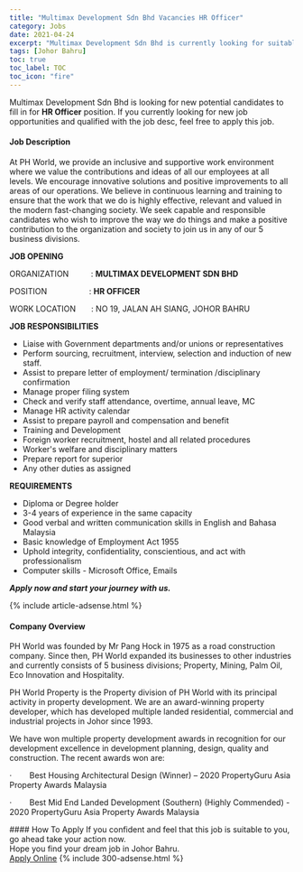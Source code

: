 ```yaml
---
title: "Multimax Development Sdn Bhd Vacancies HR Officer" 
category: Jobs 
date: 2021-04-24 
excerpt: "Multimax Development Sdn Bhd is currently looking for suitable person to fill in the HR Officer which based in Johor Bahru" 
tags: [Johor Bahru] 
toc: true 
toc_label: TOC 
toc_icon: "fire" 
--- 
```


<p>Multimax Development Sdn Bhd is looking for new potential candidates to fill in for <b>HR Officer</b> position. If you currently looking for new job opportunities and qualified with the job desc, feel free to apply this job.
</p><div><div><h4>Job Description</h4></div><div><div><span><div><p>At PH World, we provide an inclusive and supportive work environment where we value the contributions and ideas of all our employees at all levels. We encourage innovative solutions and positive improvements to all areas of our operations. We believe in continuous learning and training to ensure that the work that we do is highly effective, relevant and valued in the modern fast-changing society. We seek capable and responsible candidates who wish to improve the way we do things and make a positive contribution to the organization and society to join us in any of our 5 business divisions.</p><p><strong>JOB OPENING</strong></p><p>ORGANIZATION &#160;&#160;&#160;&#160;&#160;&#160;&#160;&#160;&#160;:&#160;<strong>MULTIMAX DEVELOPMENT SDN BHD</strong></p><p>POSITION&#160;&#160;&#160;&#160;&#160;&#160;&#160;&#160;&#160;&#160;&#160;&#160;&#160;&#160;&#160;&#160;&#160;&#160;&#160;:&#160;<strong>HR OFFICER</strong></p><p>WORK LOCATION&#160;&#160;&#160;&#160;&#160;&#160;&#160;:&#160;NO 19, JALAN AH SIANG, JOHOR BAHRU</p><p><strong>JOB RESPONSIBILITIES</strong></p><ul><li>Liaise with Government departments and/or unions or representatives</li><li>Perform sourcing, recruitment, interview, selection and induction of new staff.</li><li>Assist to prepare letter of employment/ termination /disciplinary confirmation</li><li>Manage proper filing system</li><li>Check and verify staff attendance, overtime, annual leave, MC</li><li>Manage HR activity calendar</li><li>Assist to prepare payroll and compensation and benefit</li><li>Training and Development</li><li>Foreign worker recruitment, hostel and all related procedures</li><li>Worker's welfare and disciplinary matters</li><li>Prepare report for superior</li><li>Any other duties as assigned</li></ul><p><strong>REQUIREMENTS</strong></p><ul><li>Diploma or Degree holder</li><li>3-4 years of experience in the same capacity</li><li>Good verbal and written communication skills in English and Bahasa Malaysia</li><li>Basic knowledge of Employment Act 1955</li><li>Uphold integrity, confidentiality, conscientious, and act with professionalism</li><li>Computer skills - Microsoft Office, Emails</li></ul><p><strong><em>Apply now and start your journey with us.</em></strong></p></div></span></div></div></div> 
{% include article-adsense.html %} 
<div><div><h4>Company Overview</h4></div><div><div><span><div><p>PH World was founded by Mr Pang Hock in 1975 as a road construction company. Since then, PH World expanded its businesses to other industries and currently consists of 5 business divisions; Property, Mining, Palm Oil, Eco Innovation and Hospitality.</p><p>PH World Property is the Property division of PH World with its principal activity in property development. We are an award-winning property developer, which has developed multiple landed residential, commercial and industrial projects in Johor since 1993.</p><p>We have won multiple property development awards in recognition for our development excellence in development planning, design, quality and construction. The recent awards won are:</p><p>&#183;&#160;&#160;&#160;&#160;&#160;&#160;&#160;&#160;Best Housing Architectural Design (Winner) &#8211; 2020 PropertyGuru Asia Property Awards Malaysia</p><p>&#183;&#160;&#160;&#160;&#160;&#160;&#160;&#160;&#160;Best Mid End Landed Development (Southern) (Highly Commended) - 2020 PropertyGuru Asia Property Awards Malaysia</p></div></span></div></div></div> 
#### How To Apply 
If you confident and feel that this job is suitable to you, go ahead take your action now. <br/> 
Hope you find your dream job in Johor Bahru. <br/> 
<a href="https://www.jobstreet.com.my/en/job/hr-officer-4546254?jobId=jobstreet-my-job-4546254&" class="btn btn--info" target="_blank" rel="nofollow noopenner">Apply Online</a> 
{% include 300-adsense.html %} 